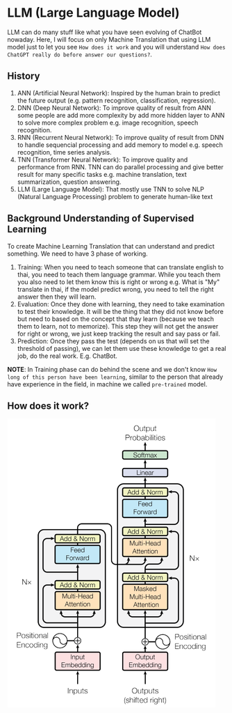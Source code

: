 # LLM (Large Language Model)

LLM can do many stuff like what you have seen evolving of ChatBot nowaday. Here, I will focus on only Machine Translation that using LLM model just to let you see `How does it work` and you will understand `How does ChatGPT really do before answer our questions?`.

## History

1. ANN (Artificial Neural Network): Inspired by the human brain to predict the future output (e.g. pattern recognition, classification, regression).
2. DNN (Deep Neural Network): To improve quality of result from ANN some people are add more complexity by add more hidden layer to ANN to solve more complex problem e.g. image recognition, speech recognition.
3. RNN (Recurrent Neural Network): To improve quality of result from DNN to handle sequencial processing and add memory to model e.g. speech recognition, time series analysis.
4. TNN (Transformer Neural Network): To improve quality and performance from RNN. TNN can do parallel processing and give better result for many specific tasks e.g. machine translation, text summarization, question answering.
5. LLM (Large Language Model): That mostly use TNN to solve NLP (Natural Language Processing) problem to generate human-like text

## Background Understanding of Supervised Learning

To create Machine Learning Translation that can understand and predict something. We need to have 3 phase of working.
1. Training: When you need to teach someone that can translate english to thai, you need to teach them language grammar. While you teach them you also need to let them know this is right or wrong e.g. What is "My" translate in thai, if the model predict wrong, you need to tell the right answer then they will learn.
2. Evaluation: Once they done with learning, they need to take examination to test their knowledge. It will be the thing that they did not know before but need to based on the concept that thay learn (because we teach them to learn, not to memorize). This step they will not get the answer for right or wrong, we just keep tracking the result and say pass or fail.
3. Prediction: Once they pass the test (depends on us that will set the threshold of passing), we can let them use these knowledge to get a real job, do the real work. E.g. ChatBot.

**NOTE**: In Training phase can do behind the scene and we don't know `How long of this person have been learning`, similar to the person that already have experience in the field, in machine we called `pre-trained` model.

## How does it work?

![Transformer Architecture](images/transformer_architecture.png)

